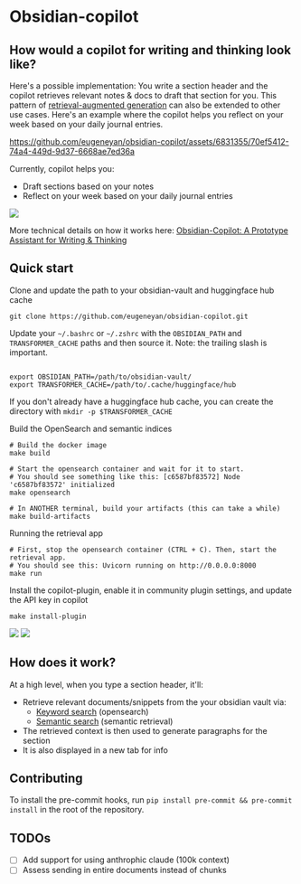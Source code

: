 # Obsidian-copilot

## How would a copilot for writing and thinking look like?

Here's a possible implementation: You write a section header and the copilot retrieves relevant notes & docs to draft that section for you. This pattern of [retrieval-augmented generation](https://arxiv.org/abs/2005.11401) can also be extended to other use cases. Here's an example where the copilot helps you reflect on your week based on your daily journal entries.

https://github.com/eugeneyan/obsidian-copilot/assets/6831355/70ef5412-74a4-449d-9d37-6668ae7ed36a

Currently, copilot helps you:
- Draft sections based on your notes
- Reflect on your week based on your daily journal entries

![](assets/features.png)

More technical details on how it works here: [Obsidian-Copilot: A Prototype Assistant for Writing & Thinking](https://eugeneyan.com/writing/obsidian-copilot/)

## Quick start

Clone and update the path to your obsidian-vault and huggingface hub cache

```
git clone https://github.com/eugeneyan/obsidian-copilot.git
```

Update your `~/.bashrc` or `~/.zshrc` with the `OBSIDIAN_PATH` and `TRANSFORMER_CACHE` paths and then source it.
Note: the trailing slash is important.

```

export OBSIDIAN_PATH=/path/to/obsidian-vault/
export TRANSFORMER_CACHE=/path/to/.cache/huggingface/hub
```

If you don't already have a huggingface hub cache, you can create the directory with `mkdir -p $TRANSFORMER_CACHE`

Build the OpenSearch and semantic indices
```
# Build the docker image
make build

# Start the opensearch container and wait for it to start.
# You should see something like this: [c6587bf83572] Node 'c6587bf83572' initialized
make opensearch

# In ANOTHER terminal, build your artifacts (this can take a while)
make build-artifacts
```

Running the retrieval app
```
# First, stop the opensearch container (CTRL + C). Then, start the retrieval app.
# You should see this: Uvicorn running on http://0.0.0.0:8000
make run
```

Install the copilot-plugin, enable it in community plugin settings, and update the API key in copilot

```
make install-plugin
```

![](assets/enable-copilot.png)
![](assets/provide-api-key.png)

## How does it work?

At a high level, when you type a section header, it'll:
- Retrieve relevant documents/snippets from the your obsidian vault via:
    - [Keyword search](https://github.com/eugeneyan/obsidian-copilot/blob/main/src/prep/build_opensearch_index.py#L141) (opensearch)
    - [Semantic search](https://github.com/eugeneyan/obsidian-copilot/blob/main/src/prep/build_semantic_index.py#L119) (semantic retrieval)
- The retrieved context is then used to generate paragraphs for the section
- It is also displayed in a new tab for info

## Contributing

To install the pre-commit hooks, run `pip install pre-commit && pre-commit install` in the root of the repository.

## TODOs

- [ ] Add support for using anthrophic claude (100k context)
- [ ] Assess sending in entire documents instead of chunks
